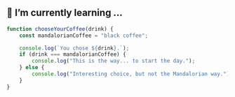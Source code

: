 ## 🌱 I’m currently learning ...
```javascript
function chooseYourCoffee(drink) {
    const mandalorianCoffee = "black coffee";

    console.log(`You chose ${drink}.`);
    if (drink === mandalorianCoffee) {
        console.log("This is the way... to start the day.");
    } else {
        console.log("Interesting choice, but not the Mandalorian way.");
    }
}
```


<!--
**spa-sam/spa-sam** is a ✨ _special_ ✨ repository because its `README.md` (this file) appears on your GitHub profile.

Here are some ideas to get you started:

- 🔭 I’m currently working on ...
- 🌱 I’m currently learning ...
- 👯 I’m looking to collaborate on ...
- 🤔 I’m looking for help with ...
- 💬 Ask me about ...
- 📫 How to reach me: ...
- 😄 Pronouns: ...
- ⚡ Fun fact: ...
-->
